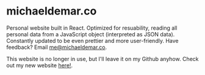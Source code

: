 # michaeldemar.co

Personal website built in React. Optimized for resuability, reading all personal data from a JavaScript object (interpreted as JSON data). Constantly updated to be even prettier and more user-friendly. Have feedback? Email me@michaeldemar.co.

This website is no longer in use, but I'll leave it on my Github anyhow. Check out my new website [here!]().
